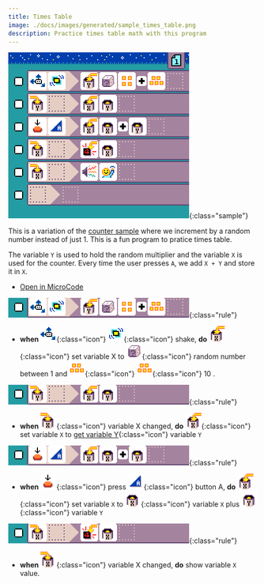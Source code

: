 ```yaml
---
title: Times Table
image: ./docs/images/generated/sample_times_table.png
description: Practice times table math with this program
---
```


![times table program](../images/generated/sample_times_table.png){:class="sample"}

This is a variation of the [counter sample](./counter.md) where we increment by a random number
instead of just 1. This is a fun program to pratice times table.

The variable `Y` is used to hold the random multiplier and the variable `X`
is used for the counter. Every time the user presses `A`, we add `X + Y` and store it in `X`.

-   [Open in MicroCode](/microcode/#H4sIAKCjLGUAA/NKywwOSDdM9E1yT82rCCwvSi/x8vU2KnWt8i9xrczNcQx0dQJiRwAc3apXKAAAAA==)

![when shake, store random number in Y](../images/generated/sample_times_table_page_1_rule_1.png){:class="rule"}

-   **when** ![accelerometer](../images/generated/icon_S3.png){:class="icon"} ![shake](../images/generated/icon_F17_shake.png){:class="icon"} shake, **do** ![set variable X](../images/generated/icon_A9A.png){:class="icon"} set variable X to ![dice](../images/generated/icon_M22.png){:class="icon"} random number between 1 and ![value 5](../images/generated/icon_M10.png){:class="icon"} ![value 5](../images/generated/icon_M10.png){:class="icon"} 10 .

![when variable Y is changed, set X as Y to reset the counter](../images/generated/sample_times_table_page_1_rule_2.png){:class="rule"}

-   **when** ![variable X changed](../images/generated/icon_S9A.png){:class="icon"} variable X changed, **do** ![set variable X](../images/generated/icon_A9A.png){:class="icon"} set variable `X` to [get variable Y](../images/generated/icon_M20B.png){:class="icon"} variable `Y`

![when press button A, increment variable X](../images/generated/sample_times_table_page_1_rule_3.png){:class="rule"}

-   **when** ![press](../images/generated/icon_S2.png){:class="icon"} press ![button A](../images/generated/icon_F3.png){:class="icon"} button A, **do** ![set variable X](../images/generated/icon_A9A.png){:class="icon"} set variable `X` to ![get variable X](../images/generated/icon_M20A.png){:class="icon"} variable `X` plus ![get variable Y](../images/generated/icon_M20B.png){:class="icon"} variable `Y`

![when press button A, increment variable X](../images/generated/sample_times_table_page_1_rule_4.png){:class="rule"}

-   **when** ![variable X changed](../images/generated/icon_S9A.png){:class="icon"} variable X changed, **do** show variable `X` value.
